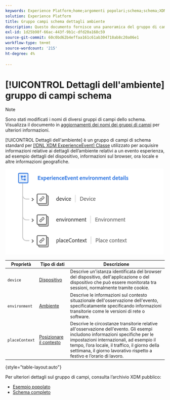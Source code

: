 ```yaml
---
keywords: Experience Platform;home;argomenti popolari;schema;schema;XDM;ExperienceEvent;campi;schemi;schemi;schema;schema di schema;gruppo di campi;gruppo di campi;ambiente;dettagli ambiente;
solution: Experience Platform
title: Gruppo campi schema dettagli ambiente
description: Questo documento fornisce una panoramica del gruppo di campi dello schema Dettagli ambiente ExperienceEvent .
exl-id: 1d25b98f-66ac-443f-9b1c-dfd20a168c59
source-git-commit: 60c0bd62b4effaa161c61ab304718ab8c20a06e1
workflow-type: tm+mt
source-wordcount: '215'
ht-degree: 4%

---
```



# [!UICONTROL Dettagli dell&#39;ambiente] gruppo di campi schema

>[!NOTE]
>
>Sono stati modificati i nomi di diversi gruppi di campi dello schema. Visualizza il documento in [aggiornamenti dei nomi dei gruppi di campi](../name-updates.md) per ulteriori informazioni.

[!UICONTROL Dettagli dell&#39;ambiente] è un gruppo di campi di schema standard per [[!DNL XDM ExperienceEvent] Classe](../../classes/experienceevent.md) utilizzato per acquisire informazioni relative ai dettagli dell’ambiente relativi a un evento esperienza, ad esempio dettagli del dispositivo, informazioni sul browser, ora locale e altre informazioni geografiche.

<img src="../../images/field-groups/environment-details.png" width="500" /><br />

| Proprietà | Tipo di dati | Descrizione |
| --- | --- | --- |
| `device` | [Dispositivo](../../data-types/device.md) | Descrive un&#39;istanza identificata del browser del dispositivo, dell&#39;applicazione o del dispositivo che può essere monitorata tra sessioni, normalmente tramite cookie. |
| `environment` | [Ambiente](../../data-types/environment.md) | Descrive le informazioni sul contesto situazionale dell&#39;osservazione dell&#39;evento, specificatamente specificando informazioni transitorie come le versioni di rete o software. |
| `placeContext` | [Posizionare il contesto](../../data-types/place-context.md) | Descrive le circostanze transitorie relative all&#39;osservazione dell&#39;evento. Gli esempi includono informazioni specifiche per le impostazioni internazionali, ad esempio il tempo, l’ora locale, il traffico, il giorno della settimana, il giorno lavorativo rispetto a festivo e l’orario di lavoro. |

{style=&quot;table-layout:auto&quot;}

Per ulteriori dettagli sul gruppo di campi, consulta l’archivio XDM pubblico:

* [Esempio popolato](https://github.com/adobe/xdm/blob/master/components/fieldgroups/experience-event/experienceevent-environment-details.example.1.json)
* [Schema completo](https://github.com/adobe/xdm/blob/master/components/fieldgroups/experience-event/experienceevent-environment-details.schema.json)
